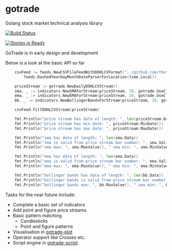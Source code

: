 # gotrade

Golang stock market technical analysis library

[![Build Status](https://travis-ci.org/thetruetrade/gotrade.svg?branch=dev)](https://travis-ci.org/thetruetrade/gotrade)


[![Stories in Ready](https://badge.waffle.io/thetruetrade/gotrade.png?label=ready&title=Ready)](https://waffle.io/thetruetrade/gotrade)


GoTrade is in early design and development

Below is a look at the basic API so far

```go
	csvFeed := feeds.NewCSVFileFeedWithDOHLCVFormat("../github.com/thetruetrade/gotrade/testdata/JSETOPI.2013.data",
		feeds.DashedYearDayMonthDateParserForLocation(time.Local))

	priceStream := gotrade.NewDailyDOHLCVStream()
	sma, _ := indicators.NewSMAForStream(priceStream, 20, gotrade.UseClosePrice)
	ema, _ := indicators.NewEMAForStream(priceStream, 20, gotrade.UseClosePrice)
	bb, _ := indicators.NewBollingerBandsForStream(priceStream, 20, gotrade.UseClosePrice)

	csvFeed.FillDOHLCVStream(priceStream)

	fmt.Println("price stream has data of length: ", len(priceStream.Data))
	fmt.Println("price stream has min date: ", priceStream.MinDate())
	fmt.Println("price stream has max date: ", priceStream.MaxDate())

	fmt.Println("sma has data of length: ", len(sma.Data))
	fmt.Println("sma is valid from price stream bar number: ", sma.ValidFromBar())
	fmt.Println("sma max: ", sma.MaxValue(), " sma min: ", sma.MinValue())

	fmt.Println("ema has data of length: ", len(ema.Data))
	fmt.Println("ema is valid from price stream bar number: ", ema.ValidFromBar())
	fmt.Println("ema max: ", ema.MaxValue(), " ema min: ", ema.MinValue())

	fmt.Println("bollinger bands has data of length: ", len(bb.Data))
	fmt.Println("bollinger bands is valid from price stream bar number: ", bb.ValidFromBar())
	fmt.Println("bollinger bands max: ", bb.MaxValue(), " sma min: ", bb.MinValue())
```

Tasks for the near future include:

 * Complete a basic set of indicators
 * Add point and figure price streams
 * Basic pattern matching
   * Candlesticks
   * Point and figure patterns
 * Visualisation in [gotrade-plot](https://github.com/thetruetrade/gotrade-plot)
 * Operator support like Crosses etc.
 * Script engine in [gotrade-script](https://github.com/thetruetrade/gotrade-script)